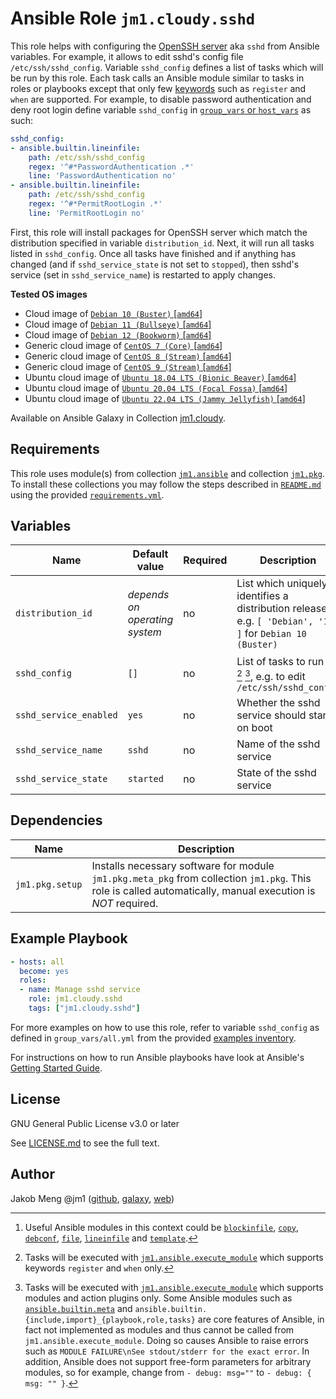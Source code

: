 # Ansible Role `jm1.cloudy.sshd`

This role helps with configuring the [OpenSSH server][sshd] aka `sshd` from Ansible variables. For example, it
allows to edit sshd's config file `/etc/ssh/sshd_config`. Variable `sshd_config` defines a list of tasks which will be
run by this role. Each task calls an Ansible module similar to tasks in roles or playbooks except that only few
[keywords][playbooks-keywords] such as `register` and `when` are supported. For example, to disable password
authentication and deny root login define variable `sshd_config` in [`group_vars` or `host_vars`][ansible-inventory] as
such:

```yml
sshd_config:
- ansible.builtin.lineinfile:
    path: /etc/ssh/sshd_config
    regex: '^#*PasswordAuthentication .*'
    line: 'PasswordAuthentication no'
- ansible.builtin.lineinfile:
    path: /etc/ssh/sshd_config
    regex: '^#*PermitRootLogin .*'
    line: 'PermitRootLogin no'
```

First, this role will install packages for OpenSSH server which match the distribution specified in variable
`distribution_id`. Next, it will run all tasks listed in `sshd_config`. Once all tasks have finished and if anything
has changed (and if `sshd_service_state` is not set to `stopped`), then sshd's service (set in `sshd_service_name`)
is restarted to apply changes.

[ansible-inventory]: https://docs.ansible.com/ansible/latest/user_guide/intro_inventory.html
[sshd]: https://www.openssh.com/
[playbooks-keywords]: https://docs.ansible.com/ansible/latest/reference_appendices/playbooks_keywords.html

**Tested OS images**
- Cloud image of [`Debian 10 (Buster)` \[`amd64`\]](https://cdimage.debian.org/cdimage/openstack/current/)
- Cloud image of [`Debian 11 (Bullseye)` \[`amd64`\]](https://cdimage.debian.org/images/cloud/bullseye/latest/)
- Cloud image of [`Debian 12 (Bookworm)` \[`amd64`\]](https://cdimage.debian.org/images/cloud/bookworm/)
- Generic cloud image of [`CentOS 7 (Core)` \[`amd64`\]](https://cloud.centos.org/centos/7/images/)
- Generic cloud image of [`CentOS 8 (Stream)` \[`amd64`\]](https://cloud.centos.org/centos/8-stream/x86_64/images/)
- Generic cloud image of [`CentOS 9 (Stream)` \[`amd64`\]](https://cloud.centos.org/centos/9-stream/x86_64/images/)
- Ubuntu cloud image of [`Ubuntu 18.04 LTS (Bionic Beaver)` \[`amd64`\]](https://cloud-images.ubuntu.com/bionic/current/)
- Ubuntu cloud image of [`Ubuntu 20.04 LTS (Focal Fossa)` \[`amd64`\]](https://cloud-images.ubuntu.com/focal/)
- Ubuntu cloud image of [`Ubuntu 22.04 LTS (Jammy Jellyfish)` \[`amd64`\]](https://cloud-images.ubuntu.com/jammy/)

Available on Ansible Galaxy in Collection [jm1.cloudy](https://galaxy.ansible.com/jm1/cloudy).

## Requirements

This role uses module(s) from collection [`jm1.ansible`][galaxy-jm1-ansible] and collection [`jm1.pkg`][galaxy-jm1-pkg].
To install these collections you may follow the steps described in [`README.md`][jm1-cloudy-readme] using the provided
[`requirements.yml`][jm1-cloudy-requirements].

[galaxy-jm1-ansible]: https://galaxy.ansible.com/jm1/ansible
[galaxy-jm1-pkg]: https://galaxy.ansible.com/jm1/pkg
[jm1-cloudy-readme]: ../../README.md
[jm1-cloudy-requirements]: ../../requirements.yml

## Variables

| Name                   | Default value                  | Required | Description |
| ---------------------- | ------------------------------ | -------- | ----------- |
| `distribution_id`      | *depends on operating system*  | no       | List which uniquely identifies a distribution release, e.g. `[ 'Debian', '10' ]` for `Debian 10 (Buster)` |
| `sshd_config`          | `[]`                           | no       | List of tasks to run [^example-modules] [^supported-keywords] [^supported-modules], e.g. to edit `/etc/ssh/sshd_config` |
| `sshd_service_enabled` | `yes`                          | no       | Whether the sshd service should start on boot |
| `sshd_service_name`    | `sshd`                         | no       | Name of the sshd service |
| `sshd_service_state`   | `started`                      | no       | State of the sshd service |

[^supported-modules]: Tasks will be executed with [`jm1.ansible.execute_module`][jm1-ansible-execute-module] which
supports modules and action plugins only. Some Ansible modules such as [`ansible.builtin.meta`][ansible-builtin-meta]
and `ansible.builtin.{include,import}_{playbook,role,tasks}` are core features of Ansible, in fact not implemented as
modules and thus cannot be called from `jm1.ansible.execute_module`. Doing so causes Ansible to raise errors such as
`MODULE FAILURE\nSee stdout/stderr for the exact error`. In addition, Ansible does not support free-form parameters
for arbitrary modules, so for example, change from `- debug: msg=""` to `- debug: { msg: "" }`.

[^supported-keywords]: Tasks will be executed with [`jm1.ansible.execute_module`][jm1-ansible-execute-module] which
supports keywords `register` and `when` only.

[^example-modules]: Useful Ansible modules in this context could be [`blockinfile`][ansible-builtin-blockinfile],
[`copy`][ansible-builtin-copy], [`debconf`][ansible-builtin-debconf], [`file`][ansible-builtin-file], [`lineinfile`][
ansible-builtin-lineinfile] and [`template`][ansible-builtin-template].

[ansible-builtin-blockinfile]: https://docs.ansible.com/ansible/latest/collections/ansible/builtin/blockinfile_module.html
[ansible-builtin-copy]: https://docs.ansible.com/ansible/latest/collections/ansible/builtin/copy_module.html
[ansible-builtin-debconf]: https://docs.ansible.com/ansible/latest/collections/ansible/builtin/debconf_module.html
[ansible-builtin-file]: https://docs.ansible.com/ansible/latest/collections/ansible/builtin/file_module.html
[ansible-builtin-lineinfile]: https://docs.ansible.com/ansible/latest/collections/ansible/builtin/lineinfile_module.html
[ansible-builtin-meta]: https://docs.ansible.com/ansible/latest/collections/ansible/builtin/meta_module.html
[ansible-builtin-template]: https://docs.ansible.com/ansible/latest/collections/ansible/builtin/template_module.html
[jm1-ansible-execute-module]: https://github.com/JM1/ansible-collection-jm1-ansible/blob/master/plugins/modules/execute_module.py

## Dependencies

| Name               | Description                                                                                                                                                 |
| ------------------ | ----------------------------------------------------------------------------------------------------------------------------------------------------------- |
| `jm1.pkg.setup`    | Installs necessary software for module `jm1.pkg.meta_pkg` from collection `jm1.pkg`. This role is called automatically, manual execution is *NOT* required. |

## Example Playbook

```yml
- hosts: all
  become: yes
  roles:
  - name: Manage sshd service
    role: jm1.cloudy.sshd
    tags: ["jm1.cloudy.sshd"]
```

For more examples on how to use this role, refer to variable `sshd_config` as defined in `group_vars/all.yml` from the
provided [examples inventory][inventory-example].

[inventory-example]: ../../inventory/

For instructions on how to run Ansible playbooks have look at Ansible's
[Getting Started Guide](https://docs.ansible.com/ansible/latest/network/getting_started/first_playbook.html).

## License

GNU General Public License v3.0 or later

See [LICENSE.md](../../LICENSE.md) to see the full text.

## Author

Jakob Meng
@jm1 ([github](https://github.com/jm1), [galaxy](https://galaxy.ansible.com/jm1), [web](http://www.jakobmeng.de))
